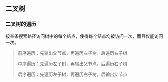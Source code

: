 ## 二叉树

### 二叉树的遍历

按某条搜索路径访问树中的每个结点，使得每个结点均被访问一次，而且仅能访问一次。

> 前序遍历：先输出父节点，再遍历左子树，后遍历右子树
>
> 中序遍历：先遍历左子树，再输出父节点，后遍历右子树
>
> 后序遍历：先遍历左子树，再遍历右子树，后输出父节点

